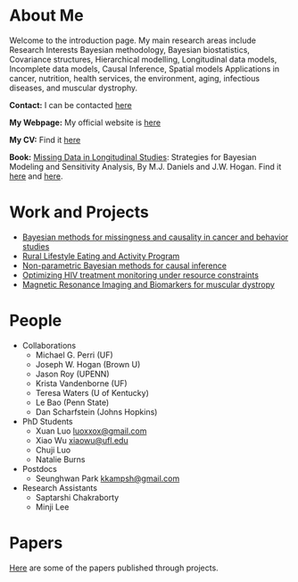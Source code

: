 # About Me
Welcome to the introduction page. My main research areas include Research Interests Bayesian methodology,
Bayesian biostatistics,
Covariance structures,
Hierarchical modelling,
Longitudinal data models,
Incomplete data models,
Causal Inference, 
Spatial models Applications in cancer,
nutrition, health services,
the environment, aging, infectious diseases, and muscular dystrophy.

**Contact:**  I can be contacted [here](https://www.gmail.com)

**My Webpage:** My official website is [here](http://www.stat.ufl.edu/~daniels)

**My CV:** Find it [here](http://www.stat.ufl.edu/~daniels/cv.pdf)

**Book:** [Missing Data in Longitudinal Studies](http://www.stat.ufl.edu/~daniels/book.html): Strategies for Bayesian Modeling and Sensitivity Analysis, By M.J. Daniels and J.W. Hogan. Find it [here](https://www.crcpress.com/Missing-Data-in-Longitudinal-Studies-Strategies-for-Bayesian-Modeling-and/Daniels-Hogan/p/book/9781584886099) and [here](https://www.amazon.com/Missing-Data-Longitudinal-Studies-Sensitivity/dp/1584886099/ref=sr_1_1?ie=UTF8&s=books&qid=1199369004&sr=8-1).

# Work and Projects
- [Bayesian methods for missingness and causality in cancer and behavior studies](https://projectreporter.nih.gov/project_info_description.cfm?aid=9041551&icde=30970107&ddparam=&ddvalue=&ddsub=&cr=1&csb=default&cs=ASC)
- [Rural Lifestyle Eating and Activity Program](https://projectreporter.nih.gov/project_info_description.cfm?aid=8838238&icde=0)
- [Non-parametric Bayesian methods for causal inference](https://projectreporter.nih.gov/project_info_description.cfm?aid=8751341&icde=24824471)
- [Optimizing HIV treatment monitoring under resource constraints](https://projectreporter.nih.gov/project_info_description.cfm?aid=8960923&icde=30973443&ddparam=&ddvalue=&ddsub=&cr=4&csb=default&cs=ASC)
- [Magnetic Resonance Imaging and Biomarkers for muscular dystropy](https://projectreporter.nih.gov/project_info_description.cfm?aid=9134683&icde=31166378&ddparam=&ddvalue=&ddsub=&cr=1&csb=default&cs=ASC)



# People
- Collaborations
  - Michael G. Perri (UF)
  - Joseph W. Hogan (Brown U)
  - Jason Roy (UPENN)
  - Krista Vandenborne (UF)
  - Teresa Waters (U of Kentucky)
  - Le Bao (Penn State)
  - Dan Scharfstein (Johns Hopkins)
- PhD Students
  - Xuan Luo <luoxxox@gmail.com>
  - Xiao Wu <xiaowu@ufl.edu>
  - Chuji Luo
  - Natalie Burns
- Postdocs
  - Seunghwan Park <kkampsh@gmail.com>
- Research Assistants
  - Saptarshi Chakraborty
  - Minji Lee



# Papers
  [Here](https://github.com/mjdaniels/Papers) are some of the papers published through projects.



